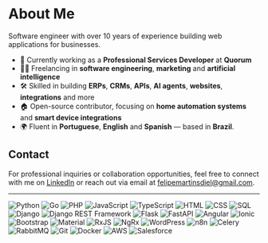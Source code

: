 # About Me

Software engineer with over 10 years of experience building web applications for businesses.

- 💼 Currently working as a **Professional Services Developer** at **Quorum**
- 👨‍💻 Freelancing in **software engineering**, **marketing** and **artificial intelligence**
- 🛠️ Skilled in building **ERPs**, **CRMs**, **APIs**, **AI agents**, **websites**, **integrations** and more
- 🏠 Open-source contributor, focusing on **home automation systems** and **smart device integrations**
- 🌍 Fluent in **Portuguese**, **English** and **Spanish** — based in **Brazil**.

## Contact
For professional inquiries or collaboration opportunities, feel free to connect with me on [LinkedIn](https://www.linkedin.com/in/felipediel) or reach out via email at [felipemartinsdiel@gmail.com](mailto:felipemartinsdiel@gmail.com).

---

![Python](https://img.shields.io/badge/Python-3776AB?style=flat&logo=python&logoColor=white)
![Go](https://img.shields.io/badge/Go-00ADD8?style=flat&logo=go&logoColor=white)
![PHP](https://img.shields.io/badge/PHP-777BB4?style=flat&logo=php&logoColor=white)
![JavaScript](https://img.shields.io/badge/JavaScript-F7DF1E?style=flat&logo=javascript&logoColor=black)
![TypeScript](https://img.shields.io/badge/TypeScript-007ACC?style=flat&logo=typescript&logoColor=white)
![HTML](https://img.shields.io/badge/HTML-E34F26?style=flat&logo=html5&logoColor=white)
![CSS](https://img.shields.io/badge/CSS-1572B6?style=flat&logo=css3&logoColor=white)
![SQL](https://img.shields.io/badge/SQL-4479A1?style=flat&logo=postgresql&logoColor=white)
![Django](https://img.shields.io/badge/Django-092E20?style=flat&logo=django&logoColor=white)
![Django REST Framework](https://img.shields.io/badge/Django%20REST%20Framework-3E9E49?style=flat&logo=django&logoColor=white)
![Flask](https://img.shields.io/badge/Flask-000000?style=flat&logo=flask&logoColor=white)
![FastAPI](https://img.shields.io/badge/FastAPI-009688?style=flat&logo=fastapi&logoColor=white)
![Angular](https://img.shields.io/badge/Angular-DD0031?style=flat&logo=angular&logoColor=white)
![Ionic](https://img.shields.io/badge/Ionic-3880FF?style=flat&logo=ionic&logoColor=white)
![Bootstrap](https://img.shields.io/badge/Bootstrap-563D7C?style=flat&logo=bootstrap&logoColor=white)
![Material](https://img.shields.io/badge/Material-6200EE?style=flat&logo=materialdesign&logoColor=white)
![RxJS](https://img.shields.io/badge/RxJS-EB3C32?style=flat&logo=rxjs&logoColor=white)
![NgRx](https://img.shields.io/badge/NgRx-00A300?style=flat&logo=ngrx&logoColor=white)
![WordPress](https://img.shields.io/badge/WordPress-21759B?style=flat&logo=wordpress&logoColor=white)
![n8n](https://img.shields.io/badge/n8n-00A3E0?style=flat&logo=n8n&logoColor=white)
![Celery](https://img.shields.io/badge/Celery-37814A?style=flat&logo=celery&logoColor=white)
![RabbitMQ](https://img.shields.io/badge/RabbitMQ-3E99FF?style=flat&logo=rabbitmq&logoColor=white)
![Git](https://img.shields.io/badge/Git-F05032?style=flat&logo=git&logoColor=white)
![Docker](https://img.shields.io/badge/Docker-2496ED?style=flat&logo=docker&logoColor=white)
![AWS](https://img.shields.io/badge/AWS-232F3E?style=flat&logo=amazonaws&logoColor=white)
![Salesforce](https://img.shields.io/badge/Salesforce-0070d2?style=flat-square&logo=salesforce&logoColor=white)
